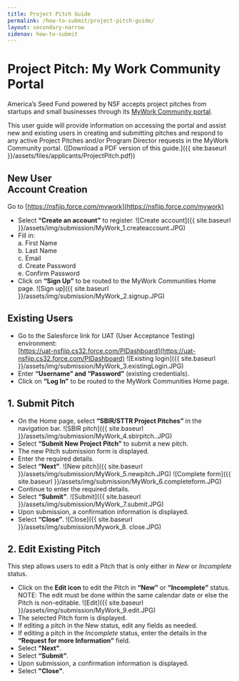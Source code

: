```yaml
---
title: Project Pitch Guide
permalink: /how-to-submit/project-pitch-guide/
layout: secondary-narrow
sidenav: how-to-submit
---
```

# Project Pitch: My Work Community Portal

America’s Seed Fund powered by NSF accepts project pitches from startups and small businesses through its [MyWork Community portal](https://nsfiip.force.com/mywork). 

This user guide will provide information on accessing the portal and assist new and existing users in creating and submitting pitches and respond to any active Project Pitches and/or Program Director requests in the MyWork Community portal. ([Download a PDF version of this guide.]({{ site.baseurl }}/assets/files/applicants/ProjectPitch.pdf))


## New User<br>Account Creation
Go to [https://nsfiip.force.com/mywork](https://nsfiip.force.com/mywork)
  - Select <strong>“Create an account”</strong> to register.
  ![Create account]({{ site.baseurl }}/assets/img/submission/MyWork_1.createaccount.JPG)
  - Fill in:<br>a. First Name<br>b.	Last Name<br>c.	Email<br>d.	Create Password<br>e.	Confirm Password
  - Click on <strong>“Sign Up”</strong> to be routed to the MyWork Communities Home page.
  ![Sign up]({{ site.baseurl }}/assets/img/submission/MyWork_2.signup.JPG)
  
## Existing Users
  - Go to the Salesforce link for UAT (User Acceptance Testing) environment:<br>[https://uat-nsfiip.cs32.force.com/PIDashboard](https://uat-nsfiip.cs32.force.com/PIDashboard)
  ![Existing login]({{ site.baseurl }}/assets/img/submission/MyWork_3.existingLogin.JPG)
  - Enter <strong>“Username” and “Password”</strong> (existing credentials).
  - Click on <strong>“Log In”</strong> to be routed to the MyWork Communities Home page.

## 1. Submit Pitch
  - On the Home page, select <strong>“SBIR/STTR Project Pitches”</strong> in the navigation bar.
  ![SBIR pitch]({{ site.baseurl }}/assets/img/submission/MyWork_4.sbirpitch..JPG)
  - Select <strong>“Submit New Project Pitch”</strong> to submit a new pitch.
  - The new Pitch submission form is displayed.
  - Enter the required details.
  - Select <strong>“Next”</strong>.
  ![New pitch]({{ site.baseurl }}/assets/img/submission/MyWork_5.newpitch.JPG)
  ![Complete form]({{ site.baseurl }}/assets/img/submission/MyWork_6.completeform.JPG)
  - Continue to enter the required details.
  - Select <strong>“Submit”</strong>.
  ![Submit]({{ site.baseurl }}/assets/img/submission/MyWork_7.submit.JPG)
  - Upon submission, a confirmation information is displayed.
  - Select <strong>“Close”</strong>.
  ![Close]({{ site.baseurl }}/assets/img/submission/Mywork_8. close.JPG)  

## 2. Edit Existing Pitch
  This step allows users to edit a Pitch that is only either in <em>New</em> or <em>Incomplete</em> status. 
  - Click on the <strong>Edit icon</strong> to edit the Pitch in <strong>“New”</strong> or <strong>“Incomplete”</strong> status.<br>NOTE: The edit must be done within the same calendar date or else the Pitch is non-editable.
  ![Edit]({{ site.baseurl }}/assets/img/submission/MyWork_9.edit.JPG)
  - The selected Pitch form is displayed.
  - If editing a pitch in the New status, edit any fields as needed.
  - If editing a pitch in the <em>Incomplete</em> status, enter the details in the <strong>“Request for more Information”</strong> field.
  - Select <strong>"Next"</strong>.
  - Select <strong>“Submit”</strong>.
  - Upon submission, a confirmation information is displayed.
  - Select <strong>"Close"</strong>.
  
  
